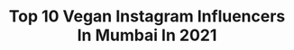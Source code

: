 ---
title: Top 10 Vegan Instagram Influencers In Mumbai In 2021
description: >-
  Find top vegan Instagram influencers in Mumbai in 2021. Most popular hashtags: #mumbai #instagood #vegan #love.
platform: Instagram
hits: 173
text_top: Discover the best Instagram accounts on inBeat.
text_bottom: Our platform has 173 Instagram influencers like this in Mumbai, India for you to contact.
profiles:
  - username: "feastnfly_withbrownblond"
    fullname: >-
      K.Priya
    bio: >-
      🇮🇳🇦🇪🇲🇾🇮🇩🇺🇸 Food/Travel/Lifestyle. Eating on my way across the world. Currently : 📍PUNE DM for collaborations
    location: "India"
    followers: 6052
    engagement: 607
    commentsToLikes: 0.353021
    id: ck9wek3qrkmd30j78lyeguski
    verified: false
    hashtags: "#puneinstagrammers, #indiansindubai, #instagrammer, #foodporn"
  - username: "_._wicky"
    fullname: >-
      !rrrfn👅
    bio: >-
      HU.men 16 |ᴍᴏᴍ=ʜᴀᴘᴘɪɴᴇss 💖|
    location: "India"
    followers: 3715
    engagement: 2666
    commentsToLikes: 0.249633
    id: ck8tck0v0zoke0j784t170eb5
    verified: false
    hashtags: "#godsowncountry, #keralagram, #photography, #vintage"
  - username: "thefoodattacker"
    fullname: >-
      🤓 KARAN SINGHAL 🤓
    bio: >-
      90% vegetarian 😁😁 Meetha is LUB Delhi DM - Invite/Promo/Hotel/Food/Travel
    location: "India"
    followers: 156518
    engagement: 152
    commentsToLikes: 0.056165
    id: ck14kmjdaq93q0i19f22vyxgr
    verified: false
    hashtags: "#dessertporn, #foodgram, #dillifoodies, #chocolate"
  - username: "s_n_e_h_a_p_a_l"
    fullname: >-
      SNEHA
    bio: >-
      Fashion Designer|Stylist|Beauty|Fashion|Lifestyle Blogger Email/Dm for collab & promotions 💌:snehapal.10@gmail.com Private:@justbesneha
    location: "India"
    followers: 14484
    engagement: 651
    commentsToLikes: 0.186809
    id: ck8sxzgx1j7mm0j78yll16c77
    verified: false
    hashtags: "#reelsinstagram, #influencerstyle, #instamood, #plixxoinfluencer"
  - username: "handlewithcurve"
    fullname: >-
      PRACHI JASANI🦄
    bio: >-
      •Fashion👗•Makeup💕•Lifestyle✨ Sharing My Crazy Curvy Life Here🍉 ➡️Turn On The Notification & Join In The Curvy Movement👓 DM / Mail For Collabs
    location: "India"
    followers: 16012
    engagement: 517
    commentsToLikes: 0.072222
    id: ckap6vtpzhk4j0i78u29eqt3d
    verified: false
    hashtags: "#makeupartist, #bridesmaids, #wakeupandmakeup, #bridalwear"
  - username: "in.her.wardrobe"
    fullname: >-
      Meghna Govindaraju
    bio: >-
      👛Fashion & Style Blogger 🧬 V I B E P I N K 🎓Fashion Graduate from NIFT ✉️DM for Collaboration 🎀#styling #fashionblogger 💌meghna.govindaraju@gmail.com
    location: "India"
    followers: 22105
    engagement: 138
    commentsToLikes: 0.104482
    id: ck15uoo75o6kx0i19hy3nk7iu
    verified: false
    hashtags: "#indianfashionblogger, #indianfashion, #instagramreels, #hyderabadfashion"
  - username: "punefoodhunt"
    fullname: >-
      Pune Food Hunt
    bio: >-
      Food and Travel Blogger Compassionate Animal Lover Hunting for the best of what Pune has to offer! Vegetarian DM or E-mail for Enquiries.
    location: "India"
    followers: 27099
    engagement: 283
    commentsToLikes: 0.013852
    id: ck0u63jy50xys0i19huqp49l4
    verified: false
    hashtags: "#igfood, #puneblogger, #quarantine, #southindian"
  - username: "savour.n.binge"
    fullname: >-
      Srishti| Food Influencer
    bio: >-
      |Food Influencer| Product Reviewer| Content Creator #Storyteller Textile Technologist| IIM Kozhikode Mumbai
    location: "India"
    followers: 9372
    engagement: 892
    commentsToLikes: 0.164669
    id: ck9hcmc7wm0ks0j78dyq9ctop
    verified: false
    hashtags: "#fooddiaries, #quarantinechef, #indianfoodblog, #mumbai"
  - username: "thealluringchic"
    fullname: >-
      Chaitra Poojary | Creator
    bio: >-
      | Fashion | Beauty | Makeup | Senior Environmental Officer 📍 Mumbai 💌 chaitrapoojary26@gmail.com
    location: "India"
    followers: 29895
    engagement: 55
    commentsToLikes: 0.485461
    id: ck5q39cwyjusc0i11mnt74cm6
    verified: false
    hashtags: "#plixxoinfluencer, #reelkarofeelkaro, #explorepage, #explore"
  - username: "the_crazy_indian_chef"
    fullname: >-
      Punam | Food & Lifestyle
    bio: >-
      Food & Lifestyle, Food Photographer X Styling, DM for food tasting and collaborations 👍✌
    location: "India"
    followers: 7530
    engagement: 277
    commentsToLikes: 0.069875
    id: ckap0obber60w0i78sgy46j7l
    verified: false
    hashtags: "#instafood, #foodlover, #mumbai, #love"
---